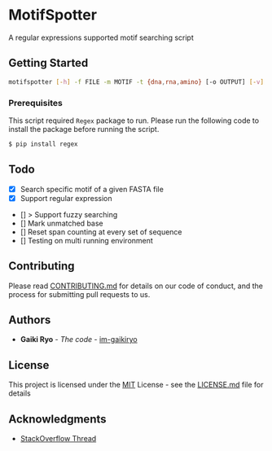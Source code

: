 # MotifSpotter

A regular expressions supported motif searching script


## Getting Started

```bash
motifspotter [-h] -f FILE -m MOTIF -t {dna,rna,amino} [-o OUTPUT] [-v]
```

### Prerequisites

This script required `Regex` package to run. Please run the following code to install the package before running the script.
```bash
$ pip install regex
```

## Todo

- [x] Search specific motif of a given FASTA file 
- [x] Support regular expression
- [] > Support fuzzy searching
- [] Mark unmatched base
- [] Reset span counting at every set of sequence
- [] Testing on multi running environment

## Contributing

Please read [CONTRIBUTING.md](CONTRIBUTING.md) for details on our code
of conduct, and the process for submitting pull requests to us.


## Authors

  - **Gaiki Ryo** - *The code* -
    [im-gaikiryo](https://github.com/im-gaikiryo)

## License

This project is licensed under the [MIT](LICENSE.md)
License - see the [LICENSE.md](LICENSE.md) file for
details

## Acknowledgments

  - [StackOverflow Thread](https://stackoverflow.com/questions/2420412/search-for-string-allowing-for-one-mismatch-in-any-location-of-the-string)

